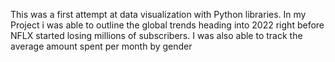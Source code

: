 This was a first attempt at data visualization with Python libraries. In my Project i was able to outline the global trends heading into 2022 right before NFLX started losing millions of subscribers. I was also able to track the average amount spent per month by gender

